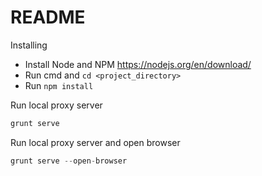 # README

Installing
* Install Node and NPM https://nodejs.org/en/download/
* Run cmd and `cd <project_directory>`
* Run `npm install`

Run local proxy server
```javascript
grunt serve
```

Run local proxy server and open browser
```javascript
grunt serve --open-browser
```
